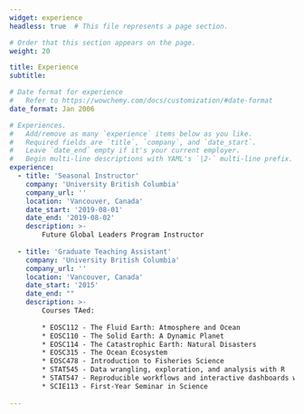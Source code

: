 ```yaml
---
widget: experience
headless: true  # This file represents a page section.

# Order that this section appears on the page.
weight: 20

title: Experience
subtitle:

# Date format for experience
#   Refer to https://wowchemy.com/docs/customization/#date-format
date_format: Jan 2006

# Experiences.
#   Add/remove as many `experience` items below as you like.
#   Required fields are `title`, `company`, and `date_start`.
#   Leave `date_end` empty if it's your current employer.
#   Begin multi-line descriptions with YAML's `|2-` multi-line prefix.
experience:
  - title: 'Seasonal Instructor'
    company: 'University British Columbia'
    company_url: ''
    location: 'Vancouver, Canada'
    date_start: '2019-08-01'
    date_end: '2019-08-02'
    description: >-
        Future Global Leaders Program Instructor
    
  - title: 'Graduate Teaching Assistant'
    company: 'University British Columbia'
    company_url: ''
    location: 'Vancouver, Canada'
    date_start: '2015'
    date_end: ""
    description: >-
        Courses TAed:
             
        * EOSC112 - The Fluid Earth: Atmosphere and Ocean
        * EOSC110 - The Solid Earth: A Dynamic Planet
        * EOSC114 - The Catastrophic Earth: Natural Disasters
        * EOSC315 - The Ocean Ecosystem
        * EOSC478 - Introduction to Fisheries Science
        * STAT545 - Data wrangling, exploration, and analysis with R
        * STAT547 - Reproducible workflows and interactive dashboards with R
        * SCIE113 - First-Year Seminar in Science        
 
---
```

